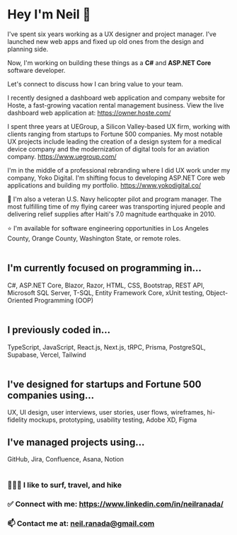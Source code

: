 # Hey I'm Neil 👋

I've spent six years working as a UX designer and project manager. I’ve launched new web apps and fixed up old ones from the design and planning side. 

Now, I'm working on building these things as a  **C#** and **ASP.NET Core** software developer. 

Let's connect to discuss how I can bring value to your team.  

I recently designed a dashboard web application and company website for Hoste, a fast-growing vacation rental management business. View the live dashboard web application at: https://owner.hoste.com/

I spent three years at UEGroup, a Silicon Valley-based UX firm, working with clients ranging from startups to Fortune 500 companies.
My most notable UX projects include leading the creation of a design system for a medical device company and the modernization of digital tools for an aviation company.
https://www.uegroup.com/
<be>

I'm in the middle of a professional rebranding where I did UX work under my company, Yoko Digital. I'm shifting focus to developing ASP.NET Core web applications and building my portfolio. https://www.yokodigital.co/

🚁 I'm also a veteran U.S. Navy helicopter pilot and program manager. The most fulfilling time of my flying career was transporting injured people and delivering relief supplies after Haiti's 7.0 magnitude earthquake in 2010. 

⭐️ I'm available for software engineering opportunities in Los Angeles County, Orange County, Washington State, or remote roles.  
<br>

## I'm currently focused on programming in...
C#, ASP.NET Core, Blazor, Razor, HTML, CSS, Bootstrap, REST API, Microsoft SQL Server, T-SQL, Entity Framework Core, xUnit testing, Object-Oriented Programming (OOP)  
<br>

## I previously coded in... 
TypeScript, JavaScript, React.js, Next.js, tRPC, Prisma, PostgreSQL, Supabase, Vercel, Tailwind  
<br>

## I've designed for startups and Fortune 500 companies using...
UX, UI design, user interviews, user stories, user flows, wireframes, hi-fidelity mockups, prototyping, usability testing, Adobe XD, Figma
<br>

## I've managed projects using...
GitHub, Jira, Confluence, Asana, Notion  
<br>

### 🏄🏻‍♂ I like to surf, travel, and hike

### ✅ Connect with me: https://www.linkedin.com/in/neilranada/

### 📫 Contact me at: neil.ranada@gmail.com
